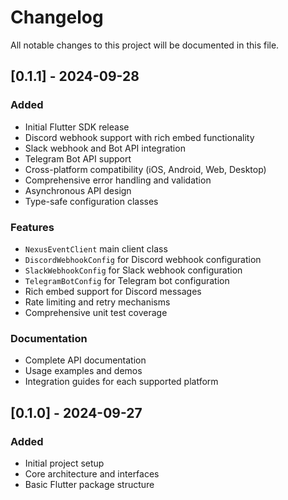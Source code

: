 # Changelog

All notable changes to this project will be documented in this file.

## [0.1.1] - 2024-09-28

### Added
- Initial Flutter SDK release
- Discord webhook support with rich embed functionality
- Slack webhook and Bot API integration
- Telegram Bot API support
- Cross-platform compatibility (iOS, Android, Web, Desktop)
- Comprehensive error handling and validation
- Asynchronous API design
- Type-safe configuration classes

### Features
- `NexusEventClient` main client class
- `DiscordWebhookConfig` for Discord webhook configuration
- `SlackWebhookConfig` for Slack webhook configuration
- `TelegramBotConfig` for Telegram bot configuration
- Rich embed support for Discord messages
- Rate limiting and retry mechanisms
- Comprehensive unit test coverage

### Documentation
- Complete API documentation
- Usage examples and demos
- Integration guides for each supported platform

## [0.1.0] - 2024-09-27

### Added
- Initial project setup
- Core architecture and interfaces
- Basic Flutter package structure